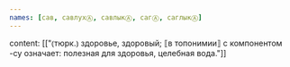 ```yaml
---
names: [сав, савлухⒶ, савлыкⒶ, сагⒶ, саглыкⒶ]
---
```

content: [["⦅тюрк.⦆ здоровье, здоровый; ⟦в топонимии⟧ с компонентом -су означает: полезная для здоровья, целебная вода."]]
